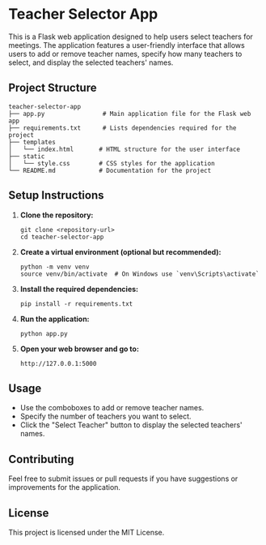 # Teacher Selector App

This is a Flask web application designed to help users select teachers for meetings. The application features a user-friendly interface that allows users to add or remove teacher names, specify how many teachers to select, and display the selected teachers' names.

## Project Structure

```
teacher-selector-app
├── app.py                # Main application file for the Flask web app
├── requirements.txt      # Lists dependencies required for the project
├── templates
│   └── index.html       # HTML structure for the user interface
├── static
│   └── style.css        # CSS styles for the application
└── README.md            # Documentation for the project
```

## Setup Instructions

1. **Clone the repository:**
   ```
   git clone <repository-url>
   cd teacher-selector-app
   ```

2. **Create a virtual environment (optional but recommended):**
   ```
   python -m venv venv
   source venv/bin/activate  # On Windows use `venv\Scripts\activate`
   ```

3. **Install the required dependencies:**
   ```
   pip install -r requirements.txt
   ```

4. **Run the application:**
   ```
   python app.py
   ```

5. **Open your web browser and go to:**
   ```
   http://127.0.0.1:5000
   ```

## Usage

- Use the comboboxes to add or remove teacher names.
- Specify the number of teachers you want to select.
- Click the "Select Teacher" button to display the selected teachers' names.

## Contributing

Feel free to submit issues or pull requests if you have suggestions or improvements for the application.

## License

This project is licensed under the MIT License.